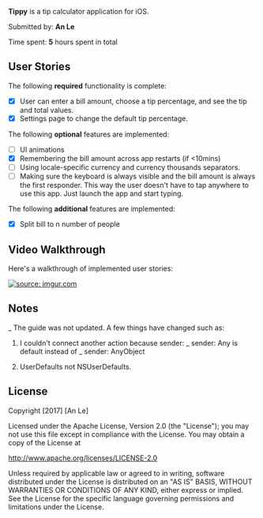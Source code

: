 **Tippy** is a tip calculator application for iOS.

Submitted by: **An Le**

Time spent: **5** hours spent in total

## User Stories

The following **required** functionality is complete:

* [x] User can enter a bill amount, choose a tip percentage, and see the tip and total values.
* [x] Settings page to change the default tip percentage.

The following **optional** features are implemented:
* [ ] UI animations
* [x] Remembering the bill amount across app restarts (if <10mins)
* [ ] Using locale-specific currency and currency thousands separators.
* [ ] Making sure the keyboard is always visible and the bill amount is always the first responder. This way the user doesn't have to tap anywhere to use this app. Just launch the app and start typing.

The following **additional** features are implemented:
- [x] Split bill to n number of people

## Video Walkthrough 

Here's a walkthrough of implemented user stories:

<a href="http://imgur.com/BbeamhV"><img src="http://i.imgur.com/BbeamhV.gif" title="source: imgur.com" /></a>


## Notes

_ The guide was not updated. A few things have changed such as:
1) I couldn't connect another action because sender: _ sender: Any is default instead of _ sender: AnyObject


2) UserDefaults not NSUserDefaults.

## License

Copyright [2017] [An Le]

Licensed under the Apache License, Version 2.0 (the "License");
you may not use this file except in compliance with the License.
You may obtain a copy of the License at

http://www.apache.org/licenses/LICENSE-2.0

Unless required by applicable law or agreed to in writing, software
distributed under the License is distributed on an "AS IS" BASIS,
WITHOUT WARRANTIES OR CONDITIONS OF ANY KIND, either express or implied.
See the License for the specific language governing permissions and
limitations under the License.
